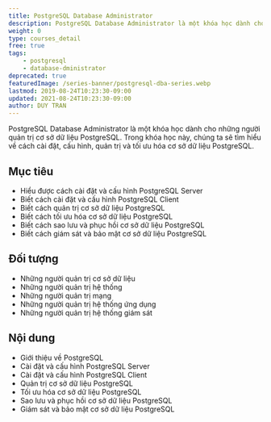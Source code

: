 ```yaml
---
title: PostgreSQL Database Administrator
description: PostgreSQL Database Administrator là một khóa học dành cho những người quản trị cơ sở dữ liệu PostgreSQL. Trong khóa học này, chúng ta sẽ tìm hiểu về cách cài đặt, cấu hình, quản trị và tối ưu hóa cơ sở dữ liệu PostgreSQL.
weight: 0
type: courses_detail
free: true
tags: 
    - postgresql
    - database-dministrator
deprecated: true
featuredImage: /series-banner/postgresql-dba-series.webp
lastmod: 2019-08-24T10:23:30-09:00
updated: 2021-08-24T10:23:30-09:00
author: DUY TRAN
---
```


PostgreSQL Database Administrator là một khóa học dành cho những người quản trị cơ sở dữ liệu PostgreSQL. Trong khóa học này, chúng ta sẽ tìm hiểu về cách cài đặt, cấu hình, quản trị và tối ưu hóa cơ sở dữ liệu PostgreSQL.

## Mục tiêu

- Hiểu được cách cài đặt và cấu hình PostgreSQL Server
- Biết cách cài đặt và cấu hình PostgreSQL Client
- Biết cách quản trị cơ sở dữ liệu PostgreSQL
- Biết cách tối ưu hóa cơ sở dữ liệu PostgreSQL
- Biết cách sao lưu và phục hồi cơ sở dữ liệu PostgreSQL
- Biết cách giám sát và bảo mật cơ sở dữ liệu PostgreSQL

## Đối tượng

- Những người quản trị cơ sở dữ liệu
- Những người quản trị hệ thống
- Những người quản trị mạng
- Những người quản trị hệ thống ứng dụng
- Những người quản trị hệ thống giám sát

## Nội dung

- Giới thiệu về PostgreSQL
- Cài đặt và cấu hình PostgreSQL Server
- Cài đặt và cấu hình PostgreSQL Client
- Quản trị cơ sở dữ liệu PostgreSQL
- Tối ưu hóa cơ sở dữ liệu PostgreSQL
- Sao lưu và phục hồi cơ sở dữ liệu PostgreSQL
- Giám sát và bảo mật cơ sở dữ liệu PostgreSQL
